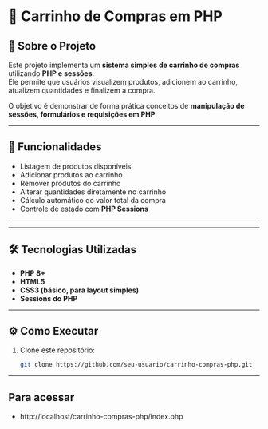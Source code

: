 # 🛒 Carrinho de Compras em PHP

## 📌 Sobre o Projeto
Este projeto implementa um **sistema simples de carrinho de compras** utilizando **PHP e sessões**.  
Ele permite que usuários visualizem produtos, adicionem ao carrinho, atualizem quantidades e finalizem a compra.

O objetivo é demonstrar de forma prática conceitos de **manipulação de sessões, formulários e requisições em PHP**.

---

## 🚀 Funcionalidades
- Listagem de produtos disponíveis  
- Adicionar produtos ao carrinho  
- Remover produtos do carrinho  
- Alterar quantidades diretamente no carrinho  
- Cálculo automático do valor total da compra  
- Controle de estado com **PHP Sessions**  

---


---

## 🛠️ Tecnologias Utilizadas
- **PHP 8+**  
- **HTML5**  
- **CSS3 (básico, para layout simples)**  
- **Sessions do PHP**  

---

## ⚙️ Como Executar
1. Clone este repositório:
   ```bash
   git clone https://github.com/seu-usuario/carrinho-compras-php.git

---
   
## Para acessar 
- http://localhost/carrinho-compras-php/index.php

